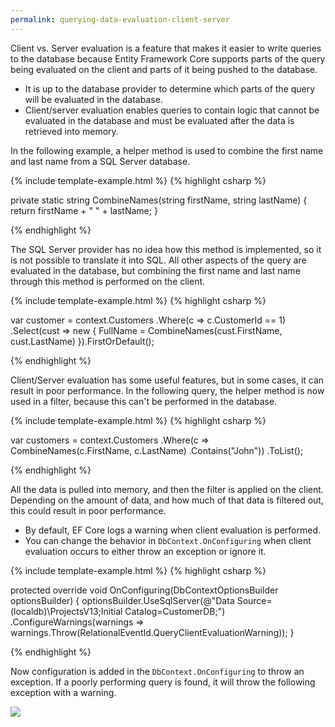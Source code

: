 ```yaml
---
permalink: querying-data-evaluation-client-server
---
```


Client vs. Server evaluation is a feature that makes it easier to write queries to the database because Entity Framework Core supports parts of the query being evaluated on the client and parts of it being pushed to the database. 

 - It is up to the database provider to determine which parts of the query will be evaluated in the database. 
 - Client/server evaluation enables queries to contain logic that cannot be evaluated in the database and must be evaluated after the data is retrieved into memory.

In the following example, a helper method is used to combine the first name and last name from a SQL Server database. 

{% include template-example.html %} 
{% highlight csharp %}

private static string CombineNames(string firstName, string lastName)
{
    return firstName + " " + lastName;
}

{% endhighlight %}

The SQL Server provider has no idea how this method is implemented, so it is not possible to translate it into SQL. All other aspects of the query are evaluated in the database, but combining the first name and last name through this method is performed on the client.

{% include template-example.html %} 
{% highlight csharp %}

var customer = context.Customers
    .Where(c => c.CustomerId == 1)
    .Select(cust => new
    {
        FullName = CombineNames(cust.FirstName, cust.LastName)
    }).FirstOrDefault();

{% endhighlight %}

Client/Server evaluation has some useful features, but in some cases, it can result in poor performance. In the following query, the helper method is now used in a filter, because this can't be performed in the database.

{% include template-example.html %} 
{% highlight csharp %}

var customers = context.Customers
    .Where(c => CombineNames(c.FirstName, c.LastName)
        .Contains("John"))
    .ToList();

{% endhighlight %}

All the data is pulled into memory, and then the filter is applied on the client. Depending on the amount of data, and how much of that data is filtered out, this could result in poor performance.

 - By default, EF Core logs a warning when client evaluation is performed. 
 - You can change the behavior in `DbContext.OnConfiguring` when client evaluation occurs to either throw an exception or ignore it.

{% include template-example.html %} 
{% highlight csharp %}

protected override void OnConfiguring(DbContextOptionsBuilder optionsBuilder)
{
    optionsBuilder.UseSqlServer(@"Data Source=(localdb)\ProjectsV13;Initial Catalog=CustomerDB;")
        .ConfigureWarnings(warnings => warnings.Throw(RelationalEventId.QueryClientEvaluationWarning));
}

{% endhighlight %}

Now configuration is added in the `DbContext.OnConfiguring` to throw an exception. If a poorly performing query is found, it will throw the following exception with a warning.

<img src="{{ site.github.url }}/images/evaluation-client-server.png">
